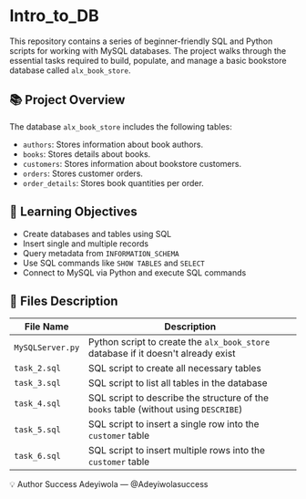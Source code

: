 # Intro_to_DB

This repository contains a series of beginner-friendly SQL and Python scripts for working with MySQL databases. The project walks through the essential tasks required to build, populate, and manage a basic bookstore database called `alx_book_store`.

## 📚 Project Overview

The database `alx_book_store` includes the following tables:

- `authors`: Stores information about book authors.
- `books`: Stores details about books.
- `customers`: Stores information about bookstore customers.
- `orders`: Stores customer orders.
- `order_details`: Stores book quantities per order.

## 🧠 Learning Objectives

- Create databases and tables using SQL
- Insert single and multiple records
- Query metadata from `INFORMATION_SCHEMA`
- Use SQL commands like `SHOW TABLES` and `SELECT`
- Connect to MySQL via Python and execute SQL commands

## 📝 Files Description

| File Name         | Description |
|------------------|-------------|
| `MySQLServer.py` | Python script to create the `alx_book_store` database if it doesn't already exist |
| `task_2.sql`      | SQL script to create all necessary tables |
| `task_3.sql`      | SQL script to list all tables in the database |
| `task_4.sql`      | SQL script to describe the structure of the `books` table (without using `DESCRIBE`) |
| `task_5.sql`      | SQL script to insert a single row into the `customer` table |
| `task_6.sql`      | SQL script to insert multiple rows into the `customer` table |


💡 Author
Success Adeyiwola — @Adeyiwolasuccess
